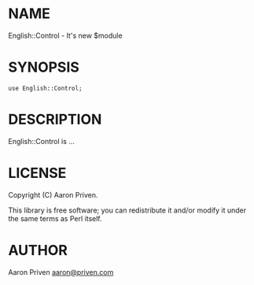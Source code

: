 # NAME

English::Control - It's new $module

# SYNOPSIS

    use English::Control;

# DESCRIPTION

English::Control is ...

# LICENSE

Copyright (C) Aaron Priven.

This library is free software; you can redistribute it and/or modify
it under the same terms as Perl itself.

# AUTHOR

Aaron Priven <aaron@priven.com>
